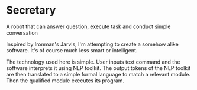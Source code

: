 # Secretary
A robot that can answer question, execute task and conduct simple conversation

Inspired by Ironman's Jarvis, I'm attempting to create a somehow alike software. It's of course much less smart or intelligent.

The technology used here is simple. User inputs text command and the software interprets it using NLP toolkit. The output tokens of the NLP toolkit are then translated to a simple formal language to match a relevant module. Then the qualified module executes its program.
